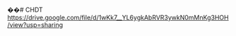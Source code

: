 ��#   C H D T 
 
 https://drive.google.com/file/d/1wKk7__YL6ygkAbRVR3ywkN0mMnKg3HOH/view?usp=sharing
